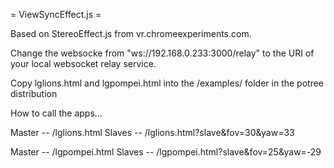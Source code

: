 = ViewSyncEffect.js =

Based on StereoEffect.js from vr.chromeexperiments.com.

Change the websocke from "ws://192.168.0.233:3000/relay" to the URI of your local websocket relay service.

Copy lglions.html and lgpompei.html into the /examples/ folder in the potree distribution


How to call the apps...

Master -- /lglions.html
Slaves -- /lglions.html?slave&fov=30&yaw=33

Master -- /lgpompei.html
Slaves -- /lgpompei.html?slave&fov=25&yaw=-29
